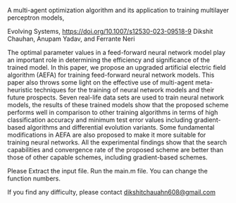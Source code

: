 A multi-agent optimization algorithm and its application to training multilayer perceptron models, 

Evolving Systems, https://doi.org/10.1007/s12530-023-09518-9
Dikshit Chauhan, Anupam Yadav, and Ferrante Neri

 The optimal parameter values in a feed-forward neural network model play an important role in determining the efficiency and significance of the trained model. 
In this paper, we propose an upgraded artificial electric field algorithm (AEFA) for training feed-forward neural network models. 
This paper also throws some light on the effective use of multi-agent meta-heuristic techniques for the training of neural network models and their future prospects. 
Seven real-life data sets are used to train neural network models, the results of these trained models show that the proposed scheme performs well in comparison to other 
training algorithms in terms of high classification accuracy and minimum test error values including gradient-based algorithms and differential evolution variants. 
Some fundamental modifications in AEFA are also proposed to make it more suitable for training neural networks.
All the experimental findings show that the search capabilities and convergence rate of the proposed scheme are better than those of other capable schemes, including gradient-based schemes.

Please Extract the input file.
Run the main.m file. You can change the function numbers.

If you find any difficulty, please contact dikshitchauahn608@gmail.com 
